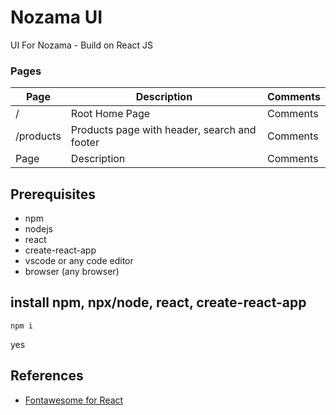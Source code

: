 # Nozama UI

UI For Nozama - Build on React JS

### Pages


|   Page         |   Description                                            |   Comments    |
|----------------|----------------------------------------------------------|---------------|
|   /            |   Root Home Page                                         |   Comments    |
|   /products    |   Products page with header, search and footer           |   Comments    |
|   Page         |   Description                                            |   Comments    |


## Prerequisites
 * npm
 * nodejs
 * react
 * create-react-app
 * vscode or any code editor
 * browser (any browser)


## install npm, npx/node, react, create-react-app

```
npm i 
```

yes
## References 
 * [Fontawesome for React](https://fontawesome.com/v5/docs/web/use-with/react)
